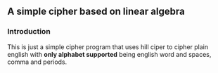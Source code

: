 ## A simple cipher based on linear algebra
### Introduction
This is just a simple cipher program that uses hill ciper to cipher plain english with
**only alphabet supported** being english word and spaces, comma and periods.